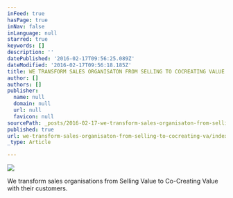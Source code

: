 ```yaml
---
inFeed: true
hasPage: true
inNav: false
inLanguage: null
starred: true
keywords: []
description: ''
datePublished: '2016-02-17T09:56:25.089Z'
dateModified: '2016-02-17T09:56:18.185Z'
title: WE TRANSFORM SALES ORGANISATON FROM SELLING TO COCREATING VALUE
author: []
authors: []
publisher:
  name: null
  domain: null
  url: null
  favicon: null
sourcePath: _posts/2016-02-17-we-transform-sales-organisaton-from-selling-to-cocreating-va.md
published: true
url: we-transform-sales-organisaton-from-selling-to-cocreating-va/index.html
_type: Article

---
```

![](https://the-grid-user-content.s3-us-west-2.amazonaws.com/18f2f8ee-0742-4258-be19-6b23185e77c3.png)

We transform sales organisations from Selling Value to Co-Creating Value with their customers.